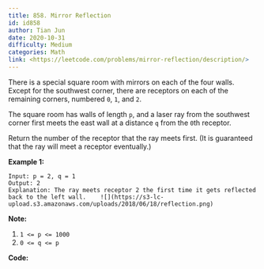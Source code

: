 ```yaml
---
title: 858. Mirror Reflection
id: id858
author: Tian Jun
date: 2020-10-31
difficulty: Medium
categories: Math
link: <https://leetcode.com/problems/mirror-reflection/description/>
---
```


There is a special square room with mirrors on each of the four walls.  Except
for the southwest corner, there are receptors on each of the remaining
corners, numbered `0`, `1`, and `2`.

The square room has walls of length `p`, and a laser ray from the southwest
corner first meets the east wall at a distance `q` from the `0`th receptor.

Return the number of the receptor that the ray meets first.  (It is guaranteed
that the ray will meet a receptor eventually.)



**Example 1:**
            
	Input: p = 2, q = 1    
	Output: 2    
	Explanation: The ray meets receptor 2 the first time it gets reflected back to the left wall.    ![](https://s3-lc-upload.s3.amazonaws.com/uploads/2018/06/18/reflection.png)    

**Note:**

  1. `1 <= p <= 1000`
  2. `0 <= q <= p`


**Code:**
